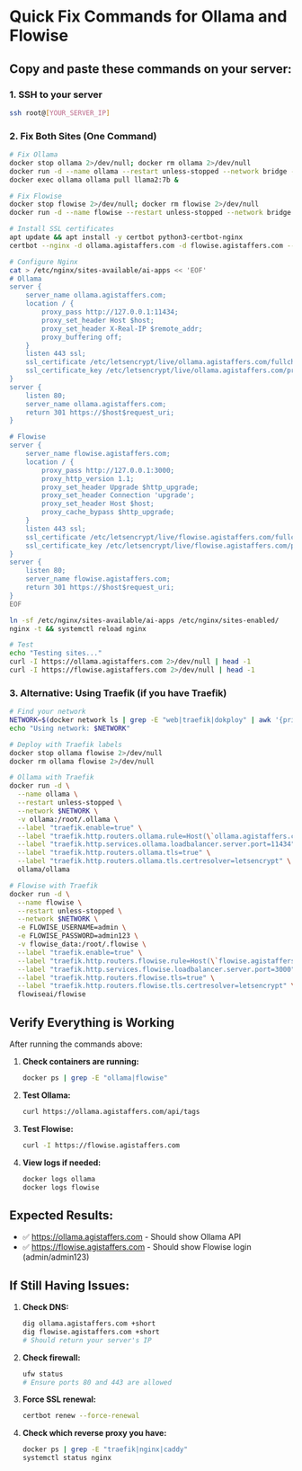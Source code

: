 # Quick Fix Commands for Ollama and Flowise

## Copy and paste these commands on your server:

### 1. SSH to your server
```bash
ssh root@[YOUR_SERVER_IP]
```

### 2. Fix Both Sites (One Command)
```bash
# Fix Ollama
docker stop ollama 2>/dev/null; docker rm ollama 2>/dev/null
docker run -d --name ollama --restart unless-stopped --network bridge -p 11434:11434 -v ollama:/root/.ollama ollama/ollama
docker exec ollama ollama pull llama2:7b &

# Fix Flowise  
docker stop flowise 2>/dev/null; docker rm flowise 2>/dev/null
docker run -d --name flowise --restart unless-stopped --network bridge -p 3000:3000 -e FLOWISE_USERNAME=admin -e FLOWISE_PASSWORD=admin123 -v flowise_data:/root/.flowise flowiseai/flowise

# Install SSL certificates
apt update && apt install -y certbot python3-certbot-nginx
certbot --nginx -d ollama.agistaffers.com -d flowise.agistaffers.com --non-interactive --agree-tos --email admin@agistaffers.com

# Configure Nginx
cat > /etc/nginx/sites-available/ai-apps << 'EOF'
# Ollama
server {
    server_name ollama.agistaffers.com;
    location / {
        proxy_pass http://127.0.0.1:11434;
        proxy_set_header Host $host;
        proxy_set_header X-Real-IP $remote_addr;
        proxy_buffering off;
    }
    listen 443 ssl;
    ssl_certificate /etc/letsencrypt/live/ollama.agistaffers.com/fullchain.pem;
    ssl_certificate_key /etc/letsencrypt/live/ollama.agistaffers.com/privkey.pem;
}
server {
    listen 80;
    server_name ollama.agistaffers.com;
    return 301 https://$host$request_uri;
}

# Flowise
server {
    server_name flowise.agistaffers.com;
    location / {
        proxy_pass http://127.0.0.1:3000;
        proxy_http_version 1.1;
        proxy_set_header Upgrade $http_upgrade;
        proxy_set_header Connection 'upgrade';
        proxy_set_header Host $host;
        proxy_cache_bypass $http_upgrade;
    }
    listen 443 ssl;
    ssl_certificate /etc/letsencrypt/live/flowise.agistaffers.com/fullchain.pem;
    ssl_certificate_key /etc/letsencrypt/live/flowise.agistaffers.com/privkey.pem;
}
server {
    listen 80;
    server_name flowise.agistaffers.com;
    return 301 https://$host$request_uri;
}
EOF

ln -sf /etc/nginx/sites-available/ai-apps /etc/nginx/sites-enabled/
nginx -t && systemctl reload nginx

# Test
echo "Testing sites..."
curl -I https://ollama.agistaffers.com 2>/dev/null | head -1
curl -I https://flowise.agistaffers.com 2>/dev/null | head -1
```

### 3. Alternative: Using Traefik (if you have Traefik)
```bash
# Find your network
NETWORK=$(docker network ls | grep -E "web|traefik|dokploy" | awk '{print $2}' | head -1)
echo "Using network: $NETWORK"

# Deploy with Traefik labels
docker stop ollama flowise 2>/dev/null
docker rm ollama flowise 2>/dev/null

# Ollama with Traefik
docker run -d \
  --name ollama \
  --restart unless-stopped \
  --network $NETWORK \
  -v ollama:/root/.ollama \
  --label "traefik.enable=true" \
  --label "traefik.http.routers.ollama.rule=Host(\`ollama.agistaffers.com\`)" \
  --label "traefik.http.services.ollama.loadbalancer.server.port=11434" \
  --label "traefik.http.routers.ollama.tls=true" \
  --label "traefik.http.routers.ollama.tls.certresolver=letsencrypt" \
  ollama/ollama

# Flowise with Traefik
docker run -d \
  --name flowise \
  --restart unless-stopped \
  --network $NETWORK \
  -e FLOWISE_USERNAME=admin \
  -e FLOWISE_PASSWORD=admin123 \
  -v flowise_data:/root/.flowise \
  --label "traefik.enable=true" \
  --label "traefik.http.routers.flowise.rule=Host(\`flowise.agistaffers.com\`)" \
  --label "traefik.http.services.flowise.loadbalancer.server.port=3000" \
  --label "traefik.http.routers.flowise.tls=true" \
  --label "traefik.http.routers.flowise.tls.certresolver=letsencrypt" \
  flowiseai/flowise
```

## Verify Everything is Working

After running the commands above:

1. **Check containers are running:**
   ```bash
   docker ps | grep -E "ollama|flowise"
   ```

2. **Test Ollama:**
   ```bash
   curl https://ollama.agistaffers.com/api/tags
   ```

3. **Test Flowise:**
   ```bash
   curl -I https://flowise.agistaffers.com
   ```

4. **View logs if needed:**
   ```bash
   docker logs ollama
   docker logs flowise
   ```

## Expected Results:
- ✅ https://ollama.agistaffers.com - Should show Ollama API
- ✅ https://flowise.agistaffers.com - Should show Flowise login (admin/admin123)

## If Still Having Issues:

1. **Check DNS:**
   ```bash
   dig ollama.agistaffers.com +short
   dig flowise.agistaffers.com +short
   # Should return your server's IP
   ```

2. **Check firewall:**
   ```bash
   ufw status
   # Ensure ports 80 and 443 are allowed
   ```

3. **Force SSL renewal:**
   ```bash
   certbot renew --force-renewal
   ```

4. **Check which reverse proxy you have:**
   ```bash
   docker ps | grep -E "traefik|nginx|caddy"
   systemctl status nginx
   ```